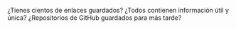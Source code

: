 ¿Tienes cientos de enlaces guardados? ¿Todos contienen información útil y única? ¿Repositorios de GitHub guardados para más tarde?
